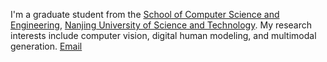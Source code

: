 I'm a graduate student from the [School of Computer Science and Engineering](https://cs.njust.edu.cn/), [Nanjing University of Science and Technology](https://www.njust.edu.cn/). My research interests include computer vision, digital human modeling, and multimodal generation.
[Email](zjm@njust.edu.cn)
